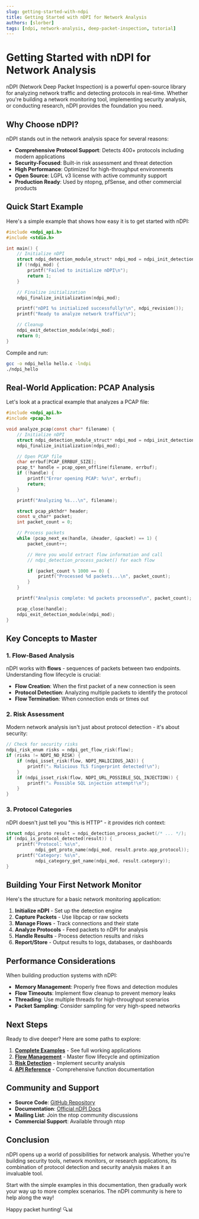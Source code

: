 ```yaml
---
slug: getting-started-with-ndpi
title: Getting Started with nDPI for Network Analysis
authors: [slorber]
tags: [ndpi, network-analysis, deep-packet-inspection, tutorial]
---
```


# Getting Started with nDPI for Network Analysis

nDPI (Network Deep Packet Inspection) is a powerful open-source library for analyzing network traffic and detecting protocols in real-time. Whether you're building a network monitoring tool, implementing security analysis, or conducting research, nDPI provides the foundation you need.

<!-- truncate -->

## Why Choose nDPI?

nDPI stands out in the network analysis space for several reasons:

- **Comprehensive Protocol Support**: Detects 400+ protocols including modern applications
- **Security-Focused**: Built-in risk assessment and threat detection
- **High Performance**: Optimized for high-throughput environments
- **Open Source**: LGPL v3 license with active community support
- **Production Ready**: Used by ntopng, pfSense, and other commercial products

## Quick Start Example

Here's a simple example that shows how easy it is to get started with nDPI:

```c
#include <ndpi_api.h>
#include <stdio.h>

int main() {
    // Initialize nDPI
    struct ndpi_detection_module_struct* ndpi_mod = ndpi_init_detection_module(NULL);
    if (!ndpi_mod) {
        printf("Failed to initialize nDPI\n");
        return 1;
    }

    // Finalize initialization
    ndpi_finalize_initialization(ndpi_mod);

    printf("nDPI %s initialized successfully!\n", ndpi_revision());
    printf("Ready to analyze network traffic\n");

    // Cleanup
    ndpi_exit_detection_module(ndpi_mod);
    return 0;
}
```

Compile and run:
```bash
gcc -o ndpi_hello hello.c -lndpi
./ndpi_hello
```

## Real-World Application: PCAP Analysis

Let's look at a practical example that analyzes a PCAP file:

```c
#include <ndpi_api.h>
#include <pcap.h>

void analyze_pcap(const char* filename) {
    // Initialize nDPI
    struct ndpi_detection_module_struct* ndpi_mod = ndpi_init_detection_module(NULL);
    ndpi_finalize_initialization(ndpi_mod);

    // Open PCAP file
    char errbuf[PCAP_ERRBUF_SIZE];
    pcap_t* handle = pcap_open_offline(filename, errbuf);
    if (!handle) {
        printf("Error opening PCAP: %s\n", errbuf);
        return;
    }

    printf("Analyzing %s...\n", filename);

    struct pcap_pkthdr* header;
    const u_char* packet;
    int packet_count = 0;

    // Process packets
    while (pcap_next_ex(handle, &header, &packet) == 1) {
        packet_count++;

        // Here you would extract flow information and call
        // ndpi_detection_process_packet() for each flow

        if (packet_count % 1000 == 0) {
            printf("Processed %d packets...\n", packet_count);
        }
    }

    printf("Analysis complete: %d packets processed\n", packet_count);

    pcap_close(handle);
    ndpi_exit_detection_module(ndpi_mod);
}
```

## Key Concepts to Master

### 1. Flow-Based Analysis
nDPI works with **flows** - sequences of packets between two endpoints. Understanding flow lifecycle is crucial:

- **Flow Creation**: When the first packet of a new connection is seen
- **Protocol Detection**: Analyzing multiple packets to identify the protocol
- **Flow Termination**: When connection ends or times out

### 2. Risk Assessment
Modern network analysis isn't just about protocol detection - it's about security:

```c
// Check for security risks
ndpi_risk_enum risks = ndpi_get_flow_risk(flow);
if (risks != NDPI_NO_RISK) {
    if (ndpi_isset_risk(flow, NDPI_MALICIOUS_JA3)) {
        printf("⚠️ Malicious TLS fingerprint detected!\n");
    }
    if (ndpi_isset_risk(flow, NDPI_URL_POSSIBLE_SQL_INJECTION)) {
        printf("⚠️ Possible SQL injection attempt!\n");
    }
}
```

### 3. Protocol Categories
nDPI doesn't just tell you "this is HTTP" - it provides rich context:

```c
struct ndpi_proto result = ndpi_detection_process_packet(/* ... */);
if (ndpi_is_protocol_detected(result)) {
    printf("Protocol: %s\n",
           ndpi_get_proto_name(ndpi_mod, result.proto.app_protocol));
    printf("Category: %s\n",
           ndpi_category_get_name(ndpi_mod, result.category));
}
```

## Building Your First Network Monitor

Here's the structure for a basic network monitoring application:

1. **Initialize nDPI** - Set up the detection engine
2. **Capture Packets** - Use libpcap or raw sockets
3. **Manage Flows** - Track connections and their state
4. **Analyze Protocols** - Feed packets to nDPI for analysis
5. **Handle Results** - Process detection results and risks
6. **Report/Store** - Output results to logs, databases, or dashboards

## Performance Considerations

When building production systems with nDPI:

- **Memory Management**: Properly free flows and detection modules
- **Flow Timeouts**: Implement flow cleanup to prevent memory leaks
- **Threading**: Use multiple threads for high-throughput scenarios
- **Packet Sampling**: Consider sampling for very high-speed networks

## Next Steps

Ready to dive deeper? Here are some paths to explore:

1. **[Complete Examples](/docs/examples)** - See full working applications
2. **[Flow Management](/docs/flows)** - Master flow lifecycle and optimization
3. **[Risk Detection](/docs/risks)** - Implement security analysis
4. **[API Reference](/docs/api-reference)** - Comprehensive function documentation

## Community and Support

- **Source Code**: [GitHub Repository](https://github.com/ntop/nDPI)
- **Documentation**: [Official nDPI Docs](https://www.ntop.org/guides/nDPI/)
- **Mailing List**: Join the ntop community discussions
- **Commercial Support**: Available through ntop

## Conclusion

nDPI opens up a world of possibilities for network analysis. Whether you're building security tools, network monitors, or research applications, its combination of protocol detection and security analysis makes it an invaluable tool.

Start with the simple examples in this documentation, then gradually work your way up to more complex scenarios. The nDPI community is here to help along the way!

Happy packet hunting! 🔍📊